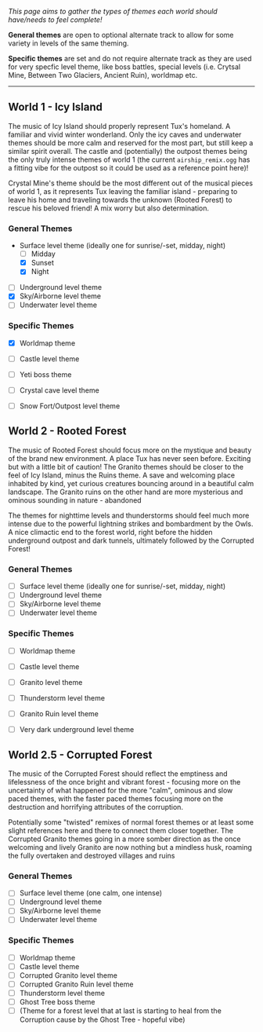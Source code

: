 _This page aims to gather the types of themes each world should have/needs to feel complete!_

**General themes** are open to optional alternate track to allow for some variety in levels of the same theming.

**Specific themes** are set and do not require alternate track as they are used for very specfic level theme, like boss battles,
special levels (i.e. Crytsal Mine, Between Two Glaciers, Ancient Ruin), worldmap etc.

---

World 1 - Icy Island
--------------------

The music of Icy Island should properly represent Tux's homeland. A familiar and vivid winter wonderland.
Only the icy caves and underwater themes should be more calm and reserved for the most part, but still keep
a similar spirit overall. The castle and (potentially) the outpost themes being the only truly intense themes of
world 1 (the current `airship_remix.ogg` has a fitting vibe for the outpost so it could be used as a reference point here)!

Crystal Mine's theme should be the most different out of the musical pieces of world 1, as it represents Tux leaving the familiar
island - preparing to leave his home and traveling towards the unknown (Rooted Forest) to rescue his beloved friend! A mix worry
but also determination.

### General Themes

- Surface level theme (ideally one for sunrise/-set, midday, night)
  - [ ] Midday
  - [x] Sunset
  - [x] Night

- [ ] Underground level theme
- [x] Sky/Airborne level theme
- [ ] Underwater level theme

### Specific Themes

- [x] Worldmap theme
- [ ] Castle level theme
- [ ] Yeti boss theme
- [ ] Crystal cave level theme
- [ ] Snow Fort/Outpost level theme


World 2 - Rooted Forest
-----------------------

The music of Rooted Forest should focus more on the mystique and beauty of the brand new environment.
A place Tux has never seen before. Exciting but with a little bit of caution! The Granito themes
should be closer to the feel of Icy Island, minus the Ruins theme. A save and welcoming place inhabited by kind, yet curious
creatures bouncing around in a beautiful calm landscape. The Granito ruins on the other hand are more mysterious and ominous
sounding in nature - abandoned

The themes for nighttime levels and thunderstorms should feel much more intense due to the powerful lightning
strikes and bombardment by the Owls. A nice climactic end to the forest world, right before the hidden
underground outpost and dark tunnels, ultimately followed by the Corrupted Forest!

### General Themes

- [ ] Surface level theme (ideally one for sunrise/-set, midday, night)
- [ ] Underground level theme
- [ ] Sky/Airborne level theme
- [ ] Underwater level theme

### Specific Themes

- [ ] Worldmap theme
- [ ] Castle level theme
- [ ] Granito level theme
- [ ] Thunderstorm level theme
- [ ] Granito Ruin level theme
- [ ] Very dark underground level theme


World 2.5 - Corrupted Forest
----------------------------

The music of the Corrupted Forest should reflect the emptiness and lifelessness of the once bright and
vibrant forest - focusing more on the uncertainty of what happened for the more "calm", ominous and slow
paced themes, with the faster paced themes focusing more on the destruction and horrifying attributes of
the corruption.

Potentially some "twisted" remixes of normal forest themes or at least some slight references here and
there to connect them closer together. The Corrupted Granito themes going in a more somber direction as
the once welcoming and lively Granito are now nothing but a mindless husk, roaming the fully overtaken
and destroyed villages and ruins

### General Themes

- [ ] Surface level theme (one calm, one intense)
- [ ] Underground level theme
- [ ] Sky/Airborne level theme
- [ ] Underwater level theme

### Specific Themes

- [ ] Worldmap theme
- [ ] Castle level theme
- [ ] Corrupted Granito level theme
- [ ] Corrupted Granito Ruin level theme
- [ ] Thunderstorm level theme
- [ ] Ghost Tree boss theme
- [ ] (Theme for a forest level that at last is starting to heal from the Corruption cause by the Ghost Tree - hopeful vibe)
